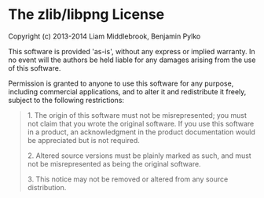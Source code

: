 # The zlib/libpng License

Copyright (c) 2013-2014 Liam Middlebrook, Benjamin Pylko

This software is provided 'as-is', without any express or implied
warranty. In no event will the authors be held liable for any damages
arising from the use of this software.

Permission is granted to anyone to use this software for any purpose,
including commercial applications, and to alter it and redistribute it
freely, subject to the following restrictions:

> 1\. The origin of this software must not be misrepresented; you must not
> claim that you wrote the original software. If you use this software
> in a product, an acknowledgment in the product documentation would be
> appreciated but is not required.
> 
> 2\. Altered source versions must be plainly marked as such, and must not be
> misrepresented as being the original software.
> 
> 3\. This notice may not be removed or altered from any source
> distribution.
>

